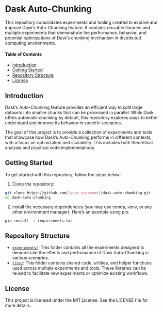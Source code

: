 # Dask Auto-Chunking

This repository consolidates experiments and tooling created to explore and improve Dask’s Auto-Chunking feature.
It contains reusable libraries and multiple experiments that demonstrate the performance, behavior, and potential optimizations of Dask’s chunking mechanism in distributed computing environments.

#### Table of Contents
- [Introduction](#introduction)
- [Getting Started](#getting-started)
- [Repository Structure](#repository-structure)
- [License](#license)

## Introduction

Dask’s Auto-Chunking feature provides an efficient way to split large datasets into smaller chunks that can be processed in parallel.
While Dask offers automatic chunking by default, this repository explores ways to better understand and improve its behavior in specific scenarios.

The goal of this project is to provide a collection of experiments and tools that showcase how Dask’s Auto-Chunking performs in different contexts, with a focus on optimization and scalability.
This includes both theoretical analysis and practical code implementations.

## Getting Started

To get started with this repository, follow the steps below:

1. Clone the repository:
```sh
git clone https://github.com/[your-username]/dask-auto-chunking.git
cd dask-auto-chunking
```

2. Install the necessary dependencies (you may use conda, venv, or any other environment manager). Here’s an example using pip:
```sh
pip install -r requirements.txt
```

## Repository Structure

- [`experiments/`](./experiments): This folder contains all the experiments designed to demonstrate the effects and performance of Dask Auto-Chunking in various scenarios.
- [`libs/`](./libs): This folder contains shared code, utilities, and helper functions used across multiple experiments and tools. These libraries can be reused to facilitate new experiments or optimize existing workflows.

## License

This project is licensed under the MIT License. See the LICENSE file for more details.